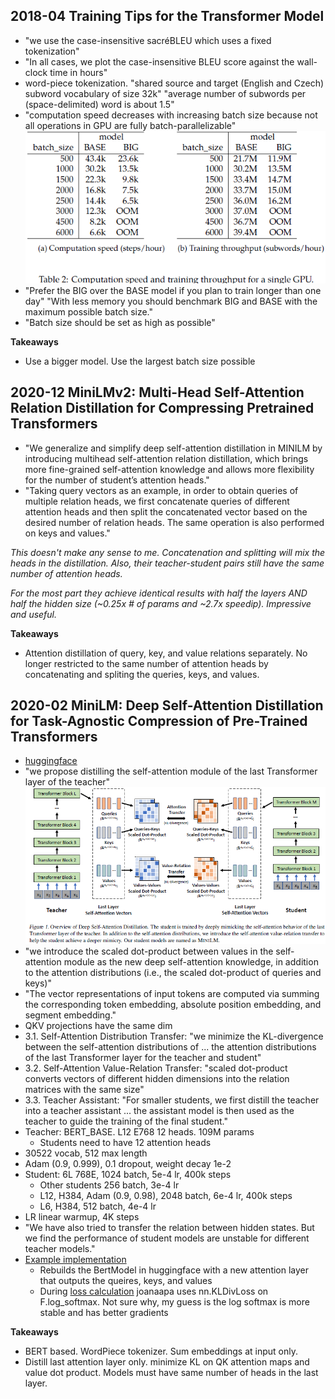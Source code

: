 
## 2018-04 Training Tips for the Transformer Model
- "we use the case-insensitive sacréBLEU which uses a fixed tokenization"
- "In all cases, we plot the case-insensitive BLEU score against the wall-clock time in hours"
- word-piece tokenization. "shared source and target (English and Czech) subword vocabulary of size 32k" "average number of subwords per (space-delimited) word is about 1.5"
- "computation speed decreases with increasing batch size because not all operations in GPU are fully batch-parallelizable"
![table 2](/figures/2018-04_Training_Tips_for_the_Transformer_Model_Table_2.png)
- "Prefer the BIG over the BASE model if you plan to train longer than one day" "With less memory you should benchmark BIG and BASE with the maximum possible batch size."
- "Batch size should be set as high as possible"

**Takeaways**
- Use a bigger model. Use the largest batch size possible

## 2020-12 MiniLMv2: Multi-Head Self-Attention Relation Distillation for Compressing Pretrained Transformers
- "We generalize and simplify deep self-attention distillation in MINILM by introducing multihead self-attention relation distillation, which brings more fine-grained self-attention knowledge and allows more flexibility for the number of student’s attention heads."
- "Taking query vectors as an example, in order to obtain queries of multiple relation heads, we first concatenate queries of different attention heads and then split the concatenated vector based on the desired number of relation heads. The same operation is also performed on keys and values."

*This doesn't make any sense to me. Concatenation and splitting will mix the heads in the distillation. Also, their teacher-student pairs still have the same number of attention heads.*

*For the most part they achieve identical results with half the layers AND half the hidden size (~0.25x # of params and ~2.7x speedip). Impressive and useful.*

**Takeaways**
- Attention distillation of query, key, and value relations separately. No longer restricted to the same number of attention heads by concatenating and spliting the queries, keys, and values.

## 2020-02 MiniLM: Deep Self-Attention Distillation for Task-Agnostic Compression of Pre-Trained Transformers
- [huggingface](https://huggingface.co/microsoft/MiniLM-L12-H384-uncased)
- "we propose distilling the self-attention module of the last Transformer layer of the teacher"
![figure 1](/figures/2020_02_MiniLM_Deep_Self-Attention_Distillation_for_Task-Agnostic_Compression_of_Pre-Trained_Transformers_Figure_1.png)
- "we introduce the scaled dot-product between values in the self-attention module as the new deep self-attention knowledge, in addition to the attention distributions (i.e., the scaled dot-product of queries and keys)"
- "The vector representations of input tokens are computed via summing the corresponding token embedding, absolute position embedding, and segment embedding."
- QKV projections have the same dim
- 3.1. Self-Attention Distribution Transfer: "we minimize the KL-divergence between the self-attention distributions of ... the attention distributions of the last Transformer layer for the teacher and student"
- 3.2. Self-Attention Value-Relation Transfer: "scaled dot-product converts vectors of different hidden dimensions into the relation matrices with the same size"
- 3.3. Teacher Assistant: "For smaller students, we first distill the teacher into a teacher assistant ... the assistant model is then used as the teacher to guide the training of the final student."
- Teacher: BERT_BASE. L12 E768 12 heads. 109M params
    - Students need to have 12 attention heads
- 30522 vocab, 512 max length
- Adam (0.9, 0.999), 0.1 dropout, weight decay 1e-2
- Student: 6L 768E, 1024 batch, 5e-4 lr, 400k steps
    - Other students 256 batch, 3e-4 lr
    - L12, H384, Adam (0.9, 0.98), 2048 batch, 6e-4 lr, 400k steps
    - L6, H384, 512 batch, 4e-4 lr
- LR linear warmup, 4K steps
- "We have also tried to transfer the relation between hidden states. But we find the performance of student models are unstable for different teacher models."
- [Example implementation](https://github.com/joanaapa/Distillation-DNABERT-Promoter/blob/f4c983b46448f8cea10bdac0a5c31effafe03ce1/src/transformers/modeling_minilm.py#L262)
    - Rebuilds the BertModel in huggingface with a new attention layer that outputs the queires, keys, and values
    - During [loss calculation](https://github.com/joanaapa/Distillation-DNABERT-Promoter/blob/f4c983b46448f8cea10bdac0a5c31effafe03ce1/distiller.py#L461) joanaapa uses nn.KLDivLoss on F.log_softmax. Not sure why, my guess is the log softmax is more stable and has better gradients

**Takeaways**
- BERT based. WordPiece tokenizer. Sum embeddings at input only.
- Distill last attention layer only. minimize KL on QK attention maps and value dot product. Models must have same number of heads in the last layer.
